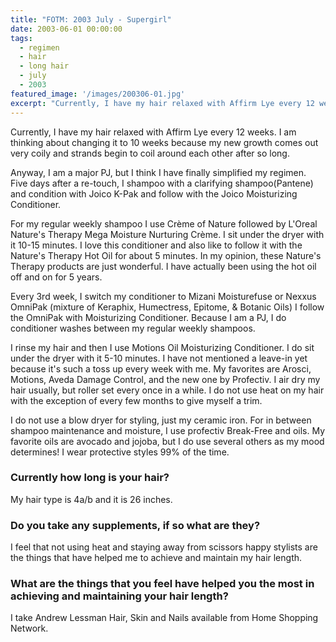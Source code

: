 ```yaml
---
title: "FOTM: 2003 July - Supergirl"
date: 2003-06-01 00:00:00
tags:
  - regimen
  - hair
  - long hair
  - july
  - 2003
featured_image: '/images/200306-01.jpg'
excerpt: "Currently, I have my hair relaxed with Affirm Lye every 12 weeks. I am thinking about changing it to 10 weeks because my new growth comes out very coily and strands begin to coil around each other after so long."
---
```

Currently, I have my hair relaxed with Affirm Lye every 12 weeks. I am thinking about changing it to 10 weeks because my new growth comes out very coily and strands begin to coil around each other after so long.

Anyway, I am a major PJ, but I think I have finally simplified my regimen. Five days after a re-touch, I shampoo with a clarifying shampoo(Pantene) and condition with Joico K-Pak and follow with the Joico Moisturizing Conditioner.

For my regular weekly shampoo I use Crème of Nature followed by L'Oreal Nature's Therapy Mega Moisture Nurturing Crème. I sit under the dryer with it 10-15 minutes. I love this conditioner and also like to follow it with the Nature's Therapy Hot Oil for about 5 minutes. In my opinion, these Nature's Therapy products are just wonderful. I have actually been using the hot oil off and on for 5 years.

Every 3rd week, I switch my conditioner to Mizani Moisturefuse or Nexxus OmniPak (mixture of Keraphix, Humectress, Epitome, & Botanic Oils) I follow the OmniPak with Moisturizing Conditioner. Because I am a PJ, I do conditioner washes between my regular weekly shampoos.

I rinse my hair and then I use Motions Oil Moisturizing Conditioner. I do sit under the dryer with it 5-10 minutes. I have not mentioned a leave-in yet because it's such a toss up every week with me. My favorites are Arosci, Motions, Aveda Damage Control, and the new one by Profectiv. I air dry my hair usually, but roller set every once in a while. I do not use heat on my hair with the exception of every few months to give myself a trim.

I do not use a blow dryer for styling, just my ceramic iron. For in between shampoo maintenance and moisture, I use profectiv Break-Free and oils. My favorite oils are avocado and jojoba, but I do use several others as my mood determines! I wear protective styles 99% of the time.

### Currently how long is your hair?

My hair type is 4a/b and it is 26 inches.

### Do you take any supplements, if so what are they?

I feel that not using heat and staying away from scissors happy stylists are the things that have helped me to achieve and maintain my hair length.

### What are the things that you feel have helped you the most in achieving and maintaining your hair length?

I take Andrew Lessman Hair, Skin and Nails available from Home Shopping Network.

